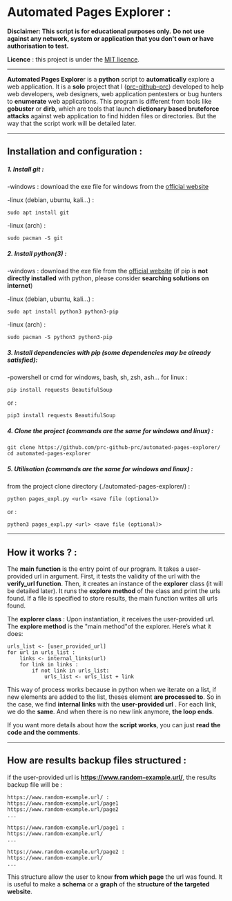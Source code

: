 # Automated Pages Explorer :

**Disclaimer: This script is for educational purposes only.**
**Do not use against any network, system or application that you don't own or have authorisation to test.**

**Licence** : this project is under the [MIT licence](https://mit-license.org/).
************************************

**Automated Pages Explore**r is a **python** script to **automatically** explore a web application.
It is a **solo** project that I ([prc-github-prc](https://github.com/prc-github-prc)) developed to help web developers, web designers, web application pentesters or bug hunters to **enumerate** web applications. This program is different from tools like **gobuster** or **dirb**, which are tools that launch **dictionary based bruteforce attacks** against web application to find hidden files or directories. But the way that the script work will be detailed later.

**********
## Installation and configuration :

##### 1. Install git :
-windows : download the exe file for windows from the [official website](https://git-scm.com/download/win)

-linux (debian, ubuntu, kali...) : 
```
sudo apt install git
```
-linux (arch) : 
```
sudo pacman -S git
```

##### 2. Install python(3) :
-windows : download the exe file from the [official website](https://www.python.org/downloads/) (if pip is **not directly installed** with python, please consider **searching solutions on internet**)

-linux (debian, ubuntu, kali...) : 
```
sudo apt install python3 python3-pip
```
-linux (arch) : 
```
sudo pacman -S python3 python3-pip
```

##### 3. Install dependencies with pip (some dependencies may be already satisfied):

-powershell or cmd for windows, bash, sh, zsh, ash... for linux : 
```
pip install requests BeautifulSoup
```
or :
```
pip3 install requests BeautifulSoup
```

##### 4. Clone the project (commands are the same for windows and linux) :
```
git clone https://github.com/prc-github-prc/automated-pages-explorer/
cd automated-pages-explorer
```

##### 5. Utilisation (commands are the same for windows and linux) : 
from the project clone directory (./automated-pages-explorer/) :
```
python pages_expl.py <url> <save file (optional)>
```
or :
```
python3 pages_expl.py <url> <save file (optional)>
```

***************
## How it works ? :

The **main function** is the entry point of our program. It takes a user-provided url in argument. First, it tests the validity of the url with the **verify_url function**. Then, it creates an instance of the **explorer** class (it will be detailed later). It runs the **explore method** of the class and print the urls found. If a file is specified to store results, the main function writes all urls found.

The **explorer class** : Upon instantiation, it receives the user-provided url. The **explore method** is the "main method"of the explorer. Here’s what it does: 
```
urls_list <- [user_provided_url]
for url in urls_list :
	links <- internal_links(url)
	for link in links :
		if not link in urls_list:
			urls_list <- urls_list + link
```

This way of process works because in python when we iterate on a list, if new elements are added to the list, theses element **are processed to**. So in the case, we find **internal links** with the **user-provided url** . For each link, we do the **same**. And when there is no new link anymore, **the loop ends**.

If you want more details about how the **script works**, you can just **read the code and the comments**.

*******************

## How are results backup files structured :

if the user-provided url is **https://www.random-example.url/**, the results backup file will be :
```
https://www.random-example.url/ :
https://www.random-example.url/page1
https://www.random-example.url/page2
...

https://www.random-example.url/page1 :
https://www.random-example.url/
...

https://www.random-example.url/page2 :
https://www.random-example.url/
...

```
This structure allow the user to know **from which page** the url was found. It is useful to make a **schema** or a **graph** of the **structure of the targeted website**.
